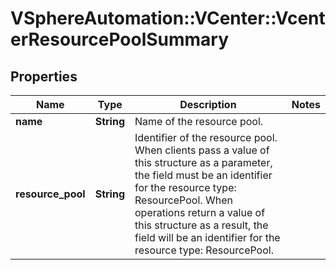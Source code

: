 # VSphereAutomation::VCenter::VcenterResourcePoolSummary

## Properties
Name | Type | Description | Notes
------------ | ------------- | ------------- | -------------
**name** | **String** | Name of the resource pool. | 
**resource_pool** | **String** | Identifier of the resource pool. When clients pass a value of this structure as a parameter, the field must be an identifier for the resource type: ResourcePool. When operations return a value of this structure as a result, the field will be an identifier for the resource type: ResourcePool. | 


